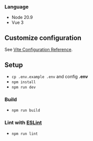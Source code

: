 ### Language
- Node 20.9
- Vue 3

## Customize configuration

See [Vite Configuration Reference](https://vitejs.dev/config/).

## Setup
- `cp .env.example .env` and config **.env**
- `npm install`
- `npm run dev`

### Build
- `npm run build`

### Lint with [ESLint](https://eslint.org/)

- `npm run lint`

